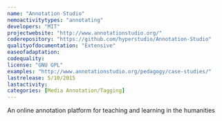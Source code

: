 ```yaml
---
name: "Annotation Studio"
nemoactivitytypes: "annotating"
developers: "MIT"
projectwebsite: "http://www.annotationstudio.org/"
coderepository: "https://github.com/hyperstudio/Annotation-Studio"
qualityofdocumentation: "Extensive"
easeofadaptation: 
codequality: 
license: "GNU GPL"
examples: "http://www.annotationstudio.org/pedagogy/case-studies/"
lastrelease: 5/10/2015
lastactivity: 
categories: [Media Annotation/Tagging]
---
```

An online annotation platform for teaching and learning in the humanities
